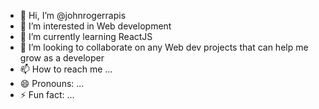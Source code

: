 - 👋 Hi, I’m @johnrogerrapis
- 👀 I’m interested in Web development
- 🌱 I’m currently learning ReactJS
- 💞️ I’m looking to collaborate on any Web dev projects that can help me grow as a developer
- 📫 How to reach me ...
- 😄 Pronouns: ...
- ⚡ Fun fact: ...

<!---
jrrcode/jrrcode is a ✨ special ✨ repository because its `README.md` (this file) appears on your GitHub profile.
You can click the Preview link to take a look at your changes.
--->
